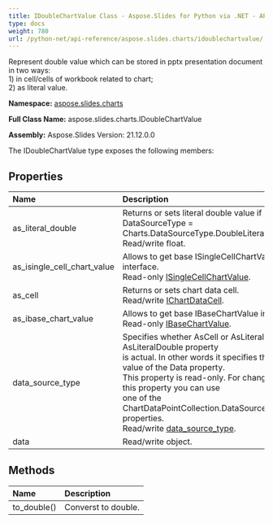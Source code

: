 ```yaml
---
title: IDoubleChartValue Class - Aspose.Slides for Python via .NET - API Reference
type: docs
weight: 780
url: /python-net/api-reference/aspose.slides.charts/idoublechartvalue/
---
```


Represent double value which can be stored in pptx presentation document in two ways:<br/>            1) in cell/cells of workbook related to chart;<br/>            2) as literal value.

**Namespace:** [aspose.slides.charts](/python-net/api-reference/aspose.slides.charts/)

**Full Class Name:** aspose.slides.charts.IDoubleChartValue

**Assembly:**  Aspose.Slides Version: 21.12.0.0

The IDoubleChartValue type exposes the following members:
## **Properties**
|**Name**|**Description**|
| :- | :- |
|as_literal_double|Returns or sets literal double value if DataSourceType = Charts.DataSourceType.DoubleLiterals.<br/>            Read/write float.|
|as_isingle_cell_chart_value|Allows to get base ISingleCellChartValue interface.<br/>            Read-only [ISingleCellChartValue](/python-net/api-reference/aspose.slides.charts/isinglecellchartvalue/).|
|as_cell|Returns or sets chart data cell.<br/>            Read/write [IChartDataCell](/python-net/api-reference/aspose.slides.charts/ichartdatacell/).|
|as_ibase_chart_value|Allows to get base IBaseChartValue interface.<br/>            Read-only [IBaseChartValue](/python-net/api-reference/aspose.slides.charts/ibasechartvalue/).|
|data_source_type|Specifies whether AsCell or AsLiteralString or AsLiteralDouble property <br/>            is actual. In other words it specifies the type of value of the Data property.<br/>            This property is read-only. For changing value of this property you can use<br/>            one of the ChartDataPointCollection.DataSourceTypeFor<...> properties.<br/>            Read/write [data_source_type](/python-net/api-reference/aspose.slides.charts/ibasechartvalue/).|
|data|Read/write object.|
## **Methods**
|**Name**|**Description**|
| :- | :- |
|to_double()|Converst to double.|
